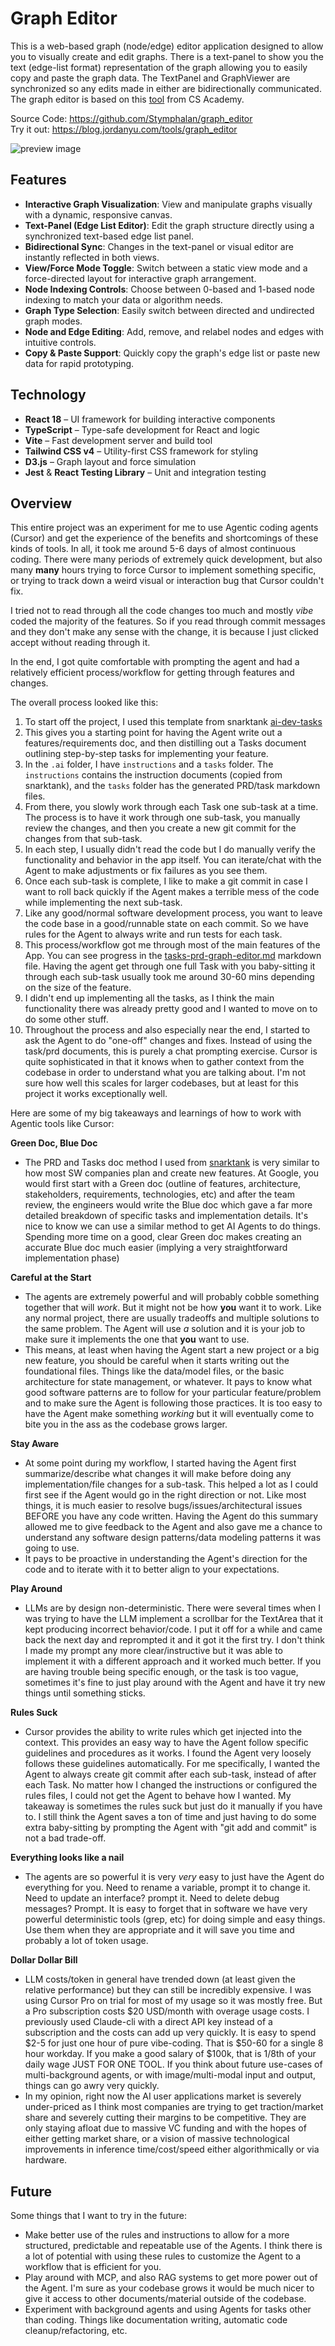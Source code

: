 # Graph Editor

This is a web-based graph (node/edge) editor application designed to allow
you to visually create and edit graphs. There is a text-panel to show you 
the text (edge-list format) representation of the graph allowing you to easily
copy and paste the graph data. The TextPanel and GraphViewer are synchronized 
so any edits made in either are bidirectionally communicated.
The graph editor is based on this [tool](https://csacademy.com/app/graph_editor/)
from CS Academy.

Source Code: https://github.com/Stymphalan/graph_editor \
Try it out: https://blog.jordanyu.com/tools/graph_editor


![preview image](/images/graph_editor/preview.png)

## Features
- **Interactive Graph Visualization**: View and manipulate graphs visually with a dynamic, responsive canvas.
- **Text-Panel (Edge List Editor)**: Edit the graph structure directly using a synchronized text-based edge list panel.
- **Bidirectional Sync**: Changes in the text-panel or visual editor are instantly reflected in both views.
- **View/Force Mode Toggle**: Switch between a static view mode and a force-directed layout for interactive graph arrangement.
- **Node Indexing Controls**: Choose between 0-based and 1-based node indexing to match your data or algorithm needs.
- **Graph Type Selection**: Easily switch between directed and undirected graph modes.
- **Node and Edge Editing**: Add, remove, and relabel nodes and edges with intuitive controls.
- **Copy & Paste Support**: Quickly copy the graph's edge list or paste new data for rapid prototyping.

## Technology
- **React 18** – UI framework for building interactive components
- **TypeScript** – Type-safe development for React and logic
- **Vite** – Fast development server and build tool
- **Tailwind CSS v4** – Utility-first CSS framework for styling
- **D3.js** – Graph layout and force simulation
- **Jest** & **React Testing Library** – Unit and integration testing


## Overview
This entire project was an experiment for me to use Agentic coding agents (Cursor)
and get the experience of the benefits and shortcomings of these kinds of tools. 
In all, it took me around 5-6 days of almost continuous coding. There were many periods of extremely quick development, but 
also many **many** hours trying to force Cursor to implement something specific, 
or trying to track down a weird visual or interaction bug that Cursor couldn't fix.

I tried not to read through all the code changes too much and mostly *vibe* coded
the majority of the features. So if you read through commit messages and they don't
make any sense with the change, it is because I just clicked accept without reading
through it. 

In the end, I got quite comfortable with prompting the agent and had a relatively 
efficient process/workflow for getting through features and changes.

The overall process looked like this:

1. To start off the project, I used this template from snarktank [ai-dev-tasks](https://github.com/snarktank/ai-dev-tasks)
2. This gives you a starting point for having the Agent write out a features/requirements doc,
   and then distilling out a Tasks document outlining step-by-step tasks for implementing your feature.
3. In the `.ai` folder, I have `instructions` and a `tasks` folder. The `instructions`
contains the instruction documents (copied from snarktank), and the `tasks` folder
has the generated PRD/task markdown files.
4. From there, you slowly work through each Task one sub-task at a time. The process
is to have it work through one sub-task, you manually review the changes, and then 
you create a new git commit for the changes from that sub-task. 
5. In each step, I usually didn't read the code but I do manually verify the
functionality and behavior in the app itself. You can iterate/chat with the Agent
to make adjustments or fix failures as you see them.
6. Once each sub-task is complete, I like to make a git commit in case I want to roll
back quickly if the Agent makes a terrible mess of the code while implementing the next sub-task.
7. Like any good/normal software development process, you want to leave the code base
in a good/runnable state on each commit. So we have rules for the Agent to always 
write and run tests for each task.
8. This process/workflow got me through most of the main features of the App. 
You can see progress in the [tasks-prd-graph-editor.md](/.ai/tasks/tasks-prd-graph-editor.md) markdown file.
Having the agent get through one full Task with you baby-sitting it through each sub-task
usually took me around 30-60 mins depending on the size of the feature.
9. I didn't end up implementing all the tasks, as I think the main functionality there
was already pretty good and I wanted to move on to do some other stuff.
10. Throughout the process and also especially near the end, I started to ask the Agent
to do "one-off" changes and fixes. Instead of using the task/prd documents, this is
purely a chat prompting exercise. Cursor is quite sophisticated in that it knows
when to gather context from the codebase in order to understand what you are talking about.
I'm not sure how well this scales for larger codebases, but at least for this project 
it works exceptionally well.


Here are some of my big takeaways and learnings of how to work with Agentic tools like Cursor:

**Green Doc, Blue Doc**
- The PRD and Tasks doc method I used from [snarktank](https://github.com/snarktank/ai-dev-tasks)
is very similar to how most SW companies plan and create new features. At Google,
you would first start with a Green doc (outline of features, architecture, stakeholders, requirements, technologies, etc)
and after the team review, the engineers would write the Blue doc which gave a far 
more detailed breakdown of specific tasks and implementation details. It's nice to
know we can use a similar method to get AI Agents to do things. Spending more time on
a good, clear Green doc makes creating an accurate Blue doc much easier (implying a very straightforward implementation phase)

**Careful at the Start**
- The agents are extremely powerful and will probably cobble something together that will *work*. 
But it might not be how **you** want it to work. Like any normal project, there are usually 
tradeoffs and multiple solutions to the same problem. The Agent will use *a* solution and 
it is your job to make sure it implements the one that **you** want to use.
- This means, at least when having the Agent start a new project or a big new feature, you 
should be careful when it starts writing out the foundational files. Things like the 
data/model files, or the basic architecture for state management, or whatever. It pays
to know what good software patterns are to follow for your particular feature/problem and to make
sure the Agent is following those practices. It is too easy to have the Agent make something 
_working_ but it will eventually come to bite you in the ass as the codebase grows larger.

**Stay Aware**
- At some point during my workflow, I started having the Agent first summarize/describe what changes
it will make before doing any implementation/file changes for a sub-task. This helped a lot as I could first see
if the Agent would go in the right direction or not. Like most things, it is much easier
to resolve bugs/issues/architectural issues BEFORE you have any code written. Having the Agent
do this summary allowed me to give feedback to the Agent and also gave me a chance to understand
any software design patterns/data modeling patterns it was going to use.
- It pays to be proactive in understanding the Agent's direction for the code and
to iterate with it to better align to your expectations.

**Play Around**
- LLMs are by design non-deterministic. There were several times when I was trying
to have the LLM implement a scrollbar for the TextArea that it kept producing incorrect
behavior/code. I put it off for a while and came back the next day and reprompted it and it got it the first try. I don't think I made my prompt any more clear/instructive
but it was able to implement it with a different approach and it worked much better.
If you are having trouble being specific enough, or the task is too vague, sometimes it's
fine to just play around with the Agent and have it try new things until something sticks. 

**Rules Suck**
- Cursor provides the ability to write rules which get injected into the context.
This provides an easy way to have the Agent follow specific guidelines and procedures
as it works. I found the Agent very loosely follows these guidelines automatically.
For me specifically, I wanted the Agent to always create git commit after each sub-task,
instead of after each Task. No matter how I changed the instructions or configured
the rules files, I could not get the Agent to behave how I wanted. My takeaway is 
sometimes the rules suck but just do it manually if you have to. I still think the
Agent saves a ton of time and just having to do some extra baby-sitting by prompting the Agent
with "git add and commit" is not a bad trade-off.

**Everything looks like a nail**
- The agents are so powerful it is very *very* easy to just have the Agent do everything for you.
Need to rename a variable, prompt it to change it. Need to update an interface? prompt it.
Need to delete debug messages? Prompt. It is easy to forget that in software we have
very powerful deterministic tools (grep, etc) for doing simple and easy things. Use them when they are
appropriate and it will save you time and probably a lot of token usage. 

**Dollar Dollar Bill**
- LLM costs/token in general have trended down (at least given the relative performance) but they
can still be incredibly expensive. I was using Cursor Pro on trial for most of my usage
so it was mostly free. But a Pro subscription costs $20 USD/month with overage usage costs. 
I previously used Claude-cli with a direct API key instead of a subscription and the costs can add up very quickly.
It is easy to spend $2-5 for just one hour of pure vibe-coding. That is $50-60 for a single 8 hour 
workday. If you make a good salary of $100k, that is 1/8th of your daily wage JUST FOR ONE TOOL.
If you think about future use-cases of multi-background agents, or with image/multi-modal input 
and output, things can go awry very quickly.
- In my opinion, right now the AI user applications market is severely under-priced as I think
most companies are trying to get traction/market share and severely cutting their margins
to be competitive. They are only staying afloat due to massive VC funding and with the 
hopes of either getting market share, or a vision of massive technological improvements 
in inference time/cost/speed either algorithmically or via hardware.

## Future
Some things that I want to try in the future:
 - Make better use of the rules and instructions to allow for a more structured, predictable and repeatable use of the Agents.
   I think there is a lot of potential with using these rules to customize the Agent to a workflow that is efficient for you.
 - Play around with MCP, and also RAG systems to get more power out of the Agent. I'm sure as your codebase grows
   it would be much nicer to give it access to other documents/material outside of the codebase.
 - Experiment with background agents and using Agents for tasks other than coding. Things like documentation writing, automatic code cleanup/refactoring, etc.


